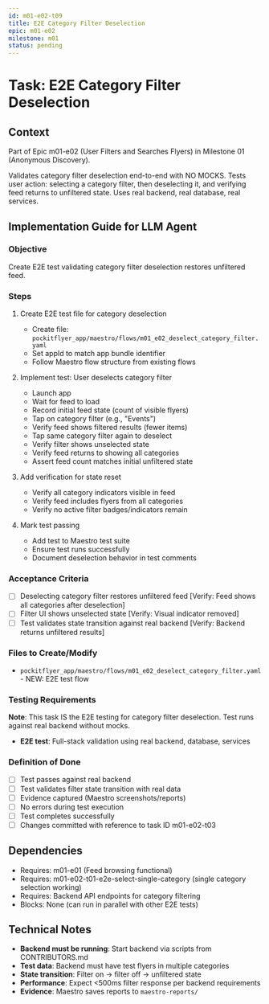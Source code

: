```yaml
---
id: m01-e02-t09
title: E2E Category Filter Deselection
epic: m01-e02
milestone: m01
status: pending
---
```


# Task: E2E Category Filter Deselection

## Context
Part of Epic m01-e02 (User Filters and Searches Flyers) in Milestone 01 (Anonymous Discovery).

Validates category filter deselection end-to-end with NO MOCKS. Tests user action: selecting a category filter, then deselecting it, and verifying feed returns to unfiltered state. Uses real backend, real database, real services.

## Implementation Guide for LLM Agent

### Objective
Create E2E test validating category filter deselection restores unfiltered feed.

### Steps

1. Create E2E test file for category deselection
   - Create file: `pockitflyer_app/maestro/flows/m01_e02_deselect_category_filter.yaml`
   - Set appId to match app bundle identifier
   - Follow Maestro flow structure from existing flows

2. Implement test: User deselects category filter
   - Launch app
   - Wait for feed to load
   - Record initial feed state (count of visible flyers)
   - Tap on category filter (e.g., "Events")
   - Verify feed shows filtered results (fewer items)
   - Tap same category filter again to deselect
   - Verify filter shows unselected state
   - Verify feed returns to showing all categories
   - Assert feed count matches initial unfiltered state

3. Add verification for state reset
   - Verify all category indicators visible in feed
   - Verify feed includes flyers from all categories
   - Verify no active filter badges/indicators remain

4. Mark test passing
   - Add test to Maestro test suite
   - Ensure test runs successfully
   - Document deselection behavior in test comments

### Acceptance Criteria
- [ ] Deselecting category filter restores unfiltered feed [Verify: Feed shows all categories after deselection]
- [ ] Filter UI shows unselected state [Verify: Visual indicator removed]
- [ ] Test validates state transition against real backend [Verify: Backend returns unfiltered results]

### Files to Create/Modify
- `pockitflyer_app/maestro/flows/m01_e02_deselect_category_filter.yaml` - NEW: E2E test flow

### Testing Requirements
**Note**: This task IS the E2E testing for category filter deselection. Test runs against real backend without mocks.

- **E2E test**: Full-stack validation using real backend, database, services

### Definition of Done
- [ ] Test passes against real backend
- [ ] Test validates filter state transition with real data
- [ ] Evidence captured (Maestro screenshots/reports)
- [ ] No errors during test execution
- [ ] Test completes successfully
- [ ] Changes committed with reference to task ID m01-e02-t03

## Dependencies
- Requires: m01-e01 (Feed browsing functional)
- Requires: m01-e02-t01-e2e-select-single-category (single category selection working)
- Requires: Backend API endpoints for category filtering
- Blocks: None (can run in parallel with other E2E tests)

## Technical Notes
- **Backend must be running**: Start backend via scripts from CONTRIBUTORS.md
- **Test data**: Backend must have test flyers in multiple categories
- **State transition**: Filter on → filter off → unfiltered state
- **Performance**: Expect <500ms filter response per backend requirements
- **Evidence**: Maestro saves reports to `maestro-reports/`
